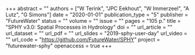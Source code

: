 +++
abstract = ""
authors = ["W Terink", "JPC Eekhout", "W Immerzeel", "A Lutz", "G Simons"]
date = "2020-01-01"
publication_type = "5"
publisher = "FutureWater"
status = ""
volume = ""
issue = ""
pages = "105 p."
title = "SPHY v3.0: Spatial Processes in Hydrology"
doi = ""
url_article = ""
url_dataset = ""
url_pdf = ""
url_slides = "2019-sphy-user-day"
url_video = ""
url_code = "https://github.com/FutureWater/SPHY"
project = "futurewater-sphy"
openaccess = true
+++